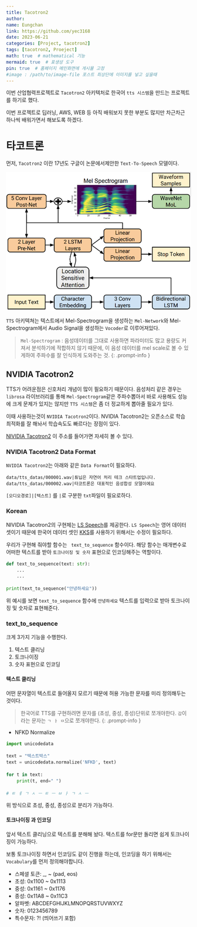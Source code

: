 ```yaml
---
title: Tacotron2
author:
name: Eungchan
link: https://github.com/yec3168
date: 2023-06-21
categories: [Project, tacotron2]
tags: [tacotron2, Proeject]
math: true  # mathematical 기능
mermaid: true  # 표생성 도구
pin: true  # 홈페이지 메인화면에 게시물 고정
#image : /path/to/image-file 포스트 최상단에 이미지를 넣고 싶을때
---
```


이번 산업협력프로젝트로 `Tacotron2` 아키텍처로 한국어 `tts 시스템`을 만드는 프로젝트를 하기로 했다.

이번 프로젝트로 딥러닝, AWS, WEB 등  아직 배워보지 못한 부분도 많지만 차근차근 하나씩 배워가면서 해보도록 하겠다.

# 타코트론
먼저, `Tacotron2` 이란 17년도 구글이 논문에서제안한 `Text-To-Speech` 모델이다.

![tacotron2_diagram](/assets/img/tacotron2/tacotron2_diagram.png)

`TTS` 아키텍쳐는 텍스트에서 Mel-Spectrogram을 생성하는 `Mel-Network`와 Mel-Spectrogram에서 Audio Signal을 생성하는 `Vocoder`로 이루어져있다.
> `Mel-Spectrogram`
: 음성데이터를 그대로 사용하면 파라미터도 많고 용량도 커져서 분석하기에 적합하지 않기 때문에, 이 음성 데이터를 mel scale로 볼 수 있게하여 주파수를 잘 인식하게 도와주는 것.
{: .prompt-info }

## NVIDIA Tacotron2
TTS가 어려운점은 신호처리 개념이 많이 필요하기 때문이다. 음성처리 같은 경우는 `librosa` 라이브러리를 통해 `Mel-Spectrogram`같은 주파수뽑아서 바로 사용해도 성능에 크게 문제가 있지는 않지만 `TTS 시스템`은 좀 더 정교하게 뽑아줄 필요가 있다.

이때 사용하는것이 `NVIDIA Tacotron2`이다.  NVIDIA Tacotron2는 오픈소스로 학습 최적화를 잘 해놔서 학습속도도 빠르다는 장점이 있다.

[NIVIDIA Tacotron2](https://github.com/NVIDIA/tacotron2) 이 주소를 들어가면 자세히 볼 수 있다.
### NVIDIA Tacotron2 Data Format
`NVIDIA Tacotron2`는 아래와 같은 `Data Format`이 필요하다. 
```text
data/tts_datas/000001.wav|튜닙은 자연어 처리 테크 스타트업입니다.
data/tts_datas/000002.wav|타코트론은 대표적인 음성합성 모델이에요
```
`[오디오경로]|[텍스트]` 를 `|`로 구분한 `txt`파일이 필요로하다.

### Korean
NIVIDIA Tacotron2의 구현체는 [LS Speech](https://keithito.com/LJ-Speech-Dataset/)를 제공한다.
`LS Speech`는 영어 데이터셋이기 때문에 한국어 데이터 셋인 [KKS](https://www.kaggle.com/datasets/bryanpark/korean-single-speaker-speech-dataset)를 사용하기 위해서는 수정이 필요하다.

우리가 구현해 줘야할 함수는 `
text_to_sequence` 함수이다.  해당 함수는 매개변수로 어떠한 텍스트를 받아 `토크나이징 및 숫자` 표현으로 인코딩해주는 역할이다. 
```python
def text_to_sequence(text: str):
	...
	...

print(text_to_sequence("안녕하세요"))
```
위 예시를 보면 `text_to_sequence` 함수에 `안녕하세요` 텍스트를 입력으로 받아 토크나이징 및 숫자로 표현해준다.

### text_to_sequence
크게 3가지 기능을 수행한다.

1. 텍스트 클리닝
2. 토크나이징
3. 숫자 표현으로 인코딩

#### 텍스트 클리닝
어떤 문자열이 텍스트로 들어올지 모르기 때문에 허용 가능한 문자를 미리 정의해두는 것이다.

>한국어로 TTS를 구현하려면 문자를 (초성, 중성, 종성)단위로 쪼개야한다.
>`감`이라는 문자는 `ㄱ ㅏ ㅁ`으로 쪼개야한다.
{: .prompt-info }

- NFKD Normalize

```python
import unicodedata

text = "텍스트박스"
text = unicodedata.normalize('NFKD', text)

for t in text:
    print(t, end=" ")

# ㅌ ㅔ ㄱ ㅅ ㅡ ㅌ ㅡ ㅂ ㅏ ㄱ ㅅ ㅡ
```

위 방식으로 초성, 중성, 종성으로 분리가 가능하다.

#### 토크나이징 과 인코딩
앞서 텍스트 클리닝으로 텍스트를 분해해 놨다.
텍스트를 for문만 돌리면 쉽게 토크나이징이 가능하다.

보통 토크나이징 하면서 인코딩도 같이 진행을 하는데, 인코딩을 하기 위해서는 `Vocabulary`를 먼저 정의해야합니다.

 -   스페셜 토큰: _, ~ (pad, eos)
-   초성: 0x1100 ~ 0x1113
-   중성: 0x1161 ~ 0x1176
-   종성: 0x11A8 ~ 0x11C3
-   알파벳: ABCDEFGHIJKLMNOPQRSTUVWXYZ
-   숫자: 0123456789
-   특수문자: ?! (띄어쓰기 포함)


